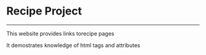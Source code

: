 # Recipe Project
----------
This website provides links torecipe pages

It demostrates knowledge of html tags and attributes


